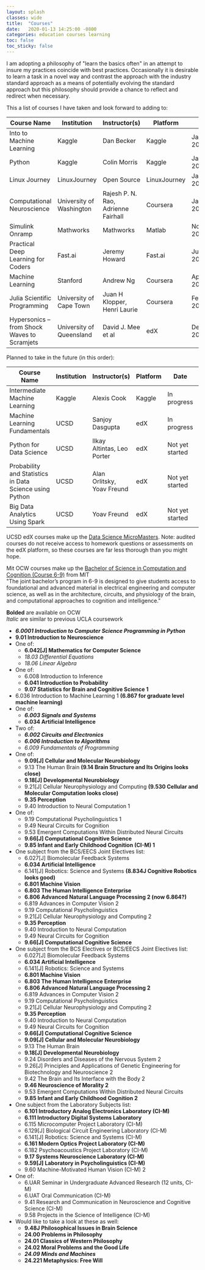 ```yaml
---
layout: splash
classes: wide
title:  "Courses"
date:   2020-01-13 14:25:00 -0800
categories: education courses learning
toc: false
toc_sticky: false
---
```


I am adopting a philosophy of "learn the basics often" in an attempt to insure my practices coincide with best practices. Occasionally it is desirable to learn a task in a novel way and contrast the approach with the industry standard approach as a means of potentially evolving the standard approach but this philosophy should provide a chance to reflect and redirect when necessary.

This a list of courses I have taken and look forward to adding to:

| Course Name                                 | Institution              | Instructor(s)                       | Platform     | Date          | Link                                                                           |
|---------------------------------------------|--------------------------|-------------------------------------|--------------|---------------|--------------------------------------------------------------------------------|
| Into to Machine Learning                    | Kaggle                   | Dan Becker                          | Kaggle       | January 2020  | [Link](https://www.kaggle.com/learn/intro-to-machine-learning)                        |
| Python                                      | Kaggle                   | Colin Morris                        | Kaggle       | January 2020  | [Link](https://www.kaggle.com/learn/python)                                    |
| Linux Journey                               | LinuxJourney             | Open Source                         | LinuxJourney | January 2020  | [Link](https://linuxjourney.com/)                                              |
| Computational Neuroscience                  | University of Washington | Rajesh P. N. Rao, Adrienne Fairhall | Coursera     | January 2020  | [Link](https://www.coursera.org/learn/computational-neuroscience/home/welcome) |
| Simulink Onramp                             | Mathworks                | Mathworks                           | Matlab       | November 2019 | [Link](https://www.mathworks.com/learn/tutorials/simulink-onramp.html)         |
| Practical Deep Learning for Coders          | Fast.ai                  | Jeremy Howard                       | Fast.ai      | June 2019     | [Link](https://course.fast.ai/)                                                |
| Machine Learning                            | Stanford                 | Andrew Ng                           | Coursera     | April 2019    | [Link](https://www.coursera.org/learn/machine-learning/home/welcome)           |
| Julia Scientific Programming                | University of Cape Town  | Juan H Klopper, Henri Laurie        | Coursera     | February 2019 | [Link](https://www.coursera.org/learn/julia-programming/home/welcome)          |
| Hypersonics – from Shock Waves to Scramjets | University of Queensland | David J. Mee et al                  | edX          | December 2018 | [Link](https://www.edx.org/course/hypersonics-from-shock-waves-to-scramjets-2) |




Planned to take in the future (in this order):

| Course Name                                             | Institution | Instructor(s)              | Platform | Date            | Link                                                                                  |
|---------------------------------------------------------|-------------|----------------------------|----------|-----------------|---------------------------------------------------------------------------------------|
| Intermediate Machine Learning                           | Kaggle      | Alexis Cook                | Kaggle   | In progress     | [Link](https://www.kaggle.com/learn/intermediate-machine-learning) |
| Machine Learning Fundamentals                           | UCSD        | Sanjoy Dasgupta            | edX      | In progress     | [Link](https://courses.edx.org/courses/course-v1:UCSanDiegoX+DSE220x+3T2019a/course/) |
| Python for Data Science                                 | UCSD        | Ilkay Altintas, Leo Porter | edX      | Not yet started | [Link](https://www.edx.org/course/python-for-data-science-2)                          |
| Probability and Statistics in Data Science using Python | UCSD        | Alan Orlitsky, Yoav Freund | edX      | Not yet started | [Link](https://www.edx.org/course/probability-and-statistics-in-data-science-using-p) |
| Big Data Analytics Using Spark                          | UCSD        | Yoav Freund                | edX      | Not yet started | [Link](https://www.edx.org/course/big-data-analytics-using-spark)                     |
  
UCSD edX courses make up the [Data Science MicroMasters](https://courses.edx.org/dashboard/programs/482dee71-e4b9-4b42-a47b-3e16bb69e8f2/). Note: audited courses do not receive access to homework questions or assessments on the edX platform, so these courses are far less thorough than you might hope.
  
Mit OCW courses make up the [Bachelor of Science in Computation and Cognition (Course 6-9)](http://catalog.mit.edu/degree-charts/computation-cognition-6-9/) from MIT  
"The joint bachelor’s program in 6-9 is designed to give students access to foundational and advanced material in electrical engineering and computer science, as well as in the architecture, circuits, and physiology of the brain, and computational approaches to cognition and intelligence."

**Bolded** are available on OCW  
*Italic* are similar to previous UCLA coursework  

- ***6.0001	Introduction to Computer Science Programming in Python***
- **9.01	Introduction to Neuroscience**
- One of:
    - **6.042[J] Mathematics for Computer Science**
    - *18.03 Differential Equations*
    - *18.06 Linear Algebra*
- One of: 
    - 6.008 Introduction to Inference
    - **6.041 Introduction to Probability**
    - **9.07 Statistics for Brain and Cognitive Science 1**
- 6.036	Introduction to Machine Learning 1 **(6.867 for graduate level machine learning)**
- One of:
    - ***6.003	Signals and Systems***
    - **6.034	Artificial Intelligence**
- Two of:
    - ***6.002 Circuits and Electronics***	
    - ***6.006 Introduction to Algorithms***	
    - *6.009 Fundamentals of Programming*
- One of:
    - **9.09[J] Cellular and Molecular Neurobiology**
    - 9.13 The Human Brain **(9.14 Brain Structure and Its Origins looks close)**
    - **9.18[J] Developmental Neurobiology**	
    - 9.21[J] Cellular Neurophysiology and Computing **(9.530 Cellular and Molecular Computation looks close)**	
    - **9.35 Perception**
    - 9.40 Introduction to Neural Computation 1
- One of:
    - 9.19 Computational Psycholinguistics 1	
    - 9.49 Neural Circuits for Cognition	
    - 9.53 Emergent Computations Within Distributed Neural Circuits	
    - **9.66[J] Computational Cognitive Science**
    - **9.85 Infant and Early Childhood Cognition (CI-M) 1**
- One subject from the BCS/EECS Joint Electives list:
    - 6.027[J]	Biomolecular Feedback Systems
    - **6.034	Artificial Intelligence**
    - 6.141[J]	Robotics: Science and Systems **(8.834J Cognitive Robotics looks good)**
    - **6.801	Machine Vision**
    - **6.803	The Human Intelligence Enterprise**
    - **6.806	Advanced Natural Language Processing 2 (now 6.864?)**
    - 6.819	Advances in Computer Vision 2
    - 9.19	Computational Psycholinguistics
    - 9.21[J]	Cellular Neurophysiology and Computing 2
    - **9.35	Perception**
    - 9.40	Introduction to Neural Computation
    - 9.49	Neural Circuits for Cognition
    - **9.66[J]	Computational Cognitive Science**
- One subject from the BCS Electives or BCS/EECS Joint Electives list:
    - 6.027[J]	Biomolecular Feedback Systems
    - **6.034	Artificial Intelligence**
    - 6.141[J]	Robotics: Science and Systems
    - **6.801	Machine Vision**
    - **6.803	The Human Intelligence Enterprise**
    - **6.806	Advanced Natural Language Processing 2**
    - 6.819	Advances in Computer Vision 2
    - 9.19	Computational Psycholinguistics
    - 9.21[J]	Cellular Neurophysiology and Computing 2
    - **9.35	Perception**
    - 9.40	Introduction to Neural Computation
    - 9.49	Neural Circuits for Cognition
    - **9.66[J]	Computational Cognitive Science**
    - **9.09[J]	Cellular and Molecular Neurobiology**
    - 9.13	The Human Brain
    - **9.18[J]	Developmental Neurobiology**
    - 9.24	Disorders and Diseases of the Nervous System 2
    - 9.26[J]	Principles and Applications of Genetic Engineering for Biotechnology and Neuroscience 2
    - 9.42	The Brain and Its Interface with the Body 2
    - **9.46	Neuroscience of Morality 2**
    - 9.53	Emergent Computations Within Distributed Neural Circuits
    - **9.85	Infant and Early Childhood Cognition 2**
- One subject from the Laboratory Subjects list:
    - **6.101	Introductory Analog Electronics Laboratory (CI-M)**
    - **6.111	Introductory Digital Systems Laboratory**
    - 6.115	Microcomputer Project Laboratory (CI-M)
    - 6.129[J]	Biological Circuit Engineering Laboratory (CI-M)
    - 6.141[J]	Robotics: Science and Systems (CI-M)
    - **6.161	Modern Optics Project Laboratory (CI-M)**
    - 6.182	Psychoacoustics Project Laboratory (CI-M)
    - **9.17	Systems Neuroscience Laboratory (CI-M)**
    - **9.59[J]	Laboratory in Psycholinguistics (CI-M)**
    - 9.60	Machine-Motivated Human Vision (CI-M) 2
- One of:
    - 6.UAR Seminar in Undergraduate Advanced Research (12 units, CI-M)	
    - 6.UAT Oral Communication (CI-M)	
    - 9.41 Research and Communication in Neuroscience and Cognitive Science (CI-M)	
    - 9.58 Projects in the Science of Intelligence (CI-M)
- Would like to take a look at these as well:
    - **9.48J Philosophical Issues in Brain Science**
    - **24.00 Problems in Philosophy**
    - **24.01 Classics of Western Philosophy**
    - **24.02 Moral Problems and the Good Life**
    - ***24.09 Minds and Machines***
    - **24.221 Metaphysics: Free Will**